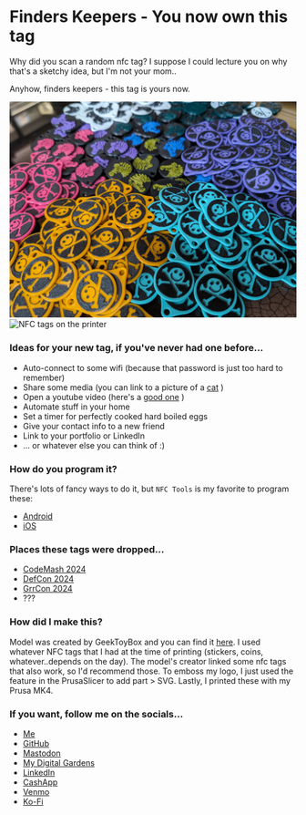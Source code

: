 # Finders Keepers - You now own this tag

Why did you scan a random nfc tag? I suppose I could lecture you on why that's a sketchy idea, but I'm not your mom.. 

Anyhow, finders keepers - this tag is yours now.


![pile of printed nfc tags](/PXL_20240511_205112714_Original.jpeg)
![NFC tags on the printer](/prints.png)

### Ideas for your new tag, if you've never had one before...

- Auto-connect to some wifi (because that password is just too hard to remember)
- Share some media (you can link to a picture of a [cat](https://cdn2.thecatapi.com/images/vJB8rwfdX.jpg) )
- Open a youtube video (here's a [good one](https://www.youtube.com/watch?v=dQw4w9WgXcQ) )
- Automate stuff in your home
- Set a timer for perfectly cooked hard boiled eggs
- Give your contact info to a new friend
- Link to your portfolio or LinkedIn
- ... or whatever else you can think of :)


### How do you program it?

There's lots of fancy ways to do it, but `NFC Tools` is my favorite to program these:
- [Android](https://play.google.com/store/apps/details?id=com.wakdev.wdnfc&hl=en_US&gl=US)
- [iOS](https://apps.apple.com/us/app/nfc-tools/id1252962749)


### Places these tags were dropped...

- [CodeMash 2024](https://codemash.org/)
- [DefCon 2024](https://defcon.org/)
- [GrrCon 2024](https://grrcon.com/)
- ???

### How did I make this?

Model was created by GeekToyBox and you can find it [here](https://www.printables.com/model/505531-25mm1-nfc-ntag215-coin-keychain).  I used whatever NFC tags that I had at the time of printing (stickers, coins, whatever..depends on the day).  The model's creator linked some nfc tags that also work, so I'd recommend those.  To emboss my logo, I just used the feature in the PrusaSlicer to add part > SVG.  Lastly, I printed these with my Prusa MK4.


### If you want, follow me on the socials...

- [Me](https://www.stephaniefrantz.com/)
- [GitHub](https://github.com/thehandsomezebra)
- [Mastodon](https://defcon.social/@handsomezebra)
- [My Digital Gardens](https://garden.handsomezebra.com/)
- [LinkedIn](https://www.linkedin.com/in/stephanielage/)
- [CashApp](https://cash.app/$handsomezebra)
- [Venmo](https://venmo.com/u/handsomezebra)
- [Ko-Fi](https://ko-fi.com/handsomezebra)

<!-- Google tag (gtag.js) -->
<script async src="https://www.googletagmanager.com/gtag/js?id=G-RQR0G235HD"></script>
<script>
  window.dataLayer = window.dataLayer || [];
  function gtag(){dataLayer.push(arguments);}
  gtag('js', new Date());

  gtag('config', 'G-RQR0G235HD');
</script>
